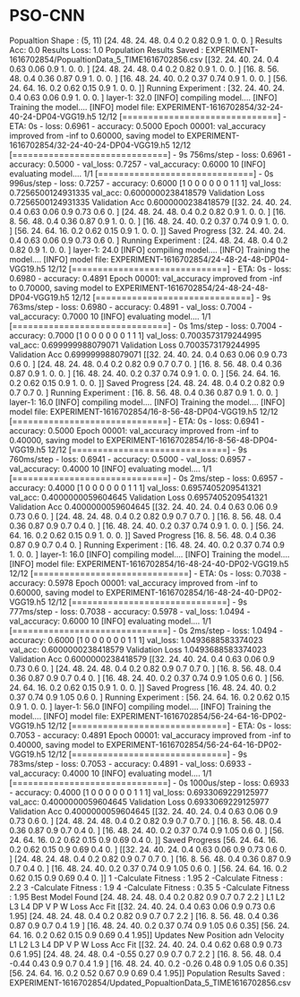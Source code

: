 # PSO-CNN

Popualtion Shape :  (5, 11)
[24.   48.   24.   48.    0.4   0.2   0.82  0.9   1.    0.    0.  ]
Results Acc: 0.0
Results Loss: 1.0
Population Results Saved :  EXPERIMENT-1616702854/PopualtionData_5_TIME1616702856.csv
[[32.   24.   40.   24.    0.4   0.63  0.06  0.9   1.    0.    0.  ]
 [24.   48.   24.   48.    0.4   0.2   0.82  0.9   1.    0.    0.  ]
 [16.    8.   56.   48.    0.4   0.36  0.87  0.9   1.    0.    0.  ]
 [16.   48.   24.   40.    0.2   0.37  0.74  0.9   1.    0.    0.  ]
 [56.   24.   64.   16.    0.2   0.62  0.15  0.9   1.    0.    0.  ]]
Running Experiment :  [32.   24.   40.   24.    0.4   0.63  0.06  0.9   1.    0.    0.  ]
layer-1: 32.0
[INFO] compiling model....
[INFO] Training the model....
[INFO] model file:  EXPERIMENT-1616702854/32-24-40-24-DP04-VGG19.h5
12/12 [==============================] - ETA: 0s - loss: 0.6961 - accuracy: 0.5000
Epoch 00001: val_accuracy improved from -inf to 0.60000, saving model to EXPERIMENT-1616702854/32-24-40-24-DP04-VGG19.h5
12/12 [==============================] - 9s 756ms/step - loss: 0.6961 - accuracy: 0.5000 - val_loss: 0.7257 - val_accuracy: 0.6000
10
[INFO] evaluating model....
1/1 [==============================] - 0s 996us/step - loss: 0.7257 - accuracy: 0.6000
[1 0 0 0 0 0 0 1 1 1]
val_loss: 0.7256500124931335
val_acc: 0.6000000238418579
Validation Loss  0.7256500124931335
Validation Acc  0.6000000238418579
[[32.   24.   40.   24.    0.4   0.63  0.06  0.9   0.73  0.6   0.  ]
 [24.   48.   24.   48.    0.4   0.2   0.82  0.9   1.    0.    0.  ]
 [16.    8.   56.   48.    0.4   0.36  0.87  0.9   1.    0.    0.  ]
 [16.   48.   24.   40.    0.2   0.37  0.74  0.9   1.    0.    0.  ]
 [56.   24.   64.   16.    0.2   0.62  0.15  0.9   1.    0.    0.  ]]
Saved Progress [32.   24.   40.   24.    0.4   0.63  0.06  0.9   0.73  0.6   0.  ]
Running Experiment :  [24.   48.   24.   48.    0.4   0.2   0.82  0.9   1.    0.    0.  ]
layer-1: 24.0
[INFO] compiling model....
[INFO] Training the model....
[INFO] model file:  EXPERIMENT-1616702854/24-48-24-48-DP04-VGG19.h5
12/12 [==============================] - ETA: 0s - loss: 0.6980 - accuracy: 0.4891
Epoch 00001: val_accuracy improved from -inf to 0.70000, saving model to EXPERIMENT-1616702854/24-48-24-48-DP04-VGG19.h5
12/12 [==============================] - 9s 763ms/step - loss: 0.6980 - accuracy: 0.4891 - val_loss: 0.7004 - val_accuracy: 0.7000
10
[INFO] evaluating model....
1/1 [==============================] - 0s 1ms/step - loss: 0.7004 - accuracy: 0.7000
[1 0 0 0 0 0 0 1 1 1]
val_loss: 0.7003573179244995
val_acc: 0.699999988079071
Validation Loss  0.7003573179244995
Validation Acc  0.699999988079071
[[32.   24.   40.   24.    0.4   0.63  0.06  0.9   0.73  0.6   0.  ]
 [24.   48.   24.   48.    0.4   0.2   0.82  0.9   0.7   0.7   0.  ]
 [16.    8.   56.   48.    0.4   0.36  0.87  0.9   1.    0.    0.  ]
 [16.   48.   24.   40.    0.2   0.37  0.74  0.9   1.    0.    0.  ]
 [56.   24.   64.   16.    0.2   0.62  0.15  0.9   1.    0.    0.  ]]
Saved Progress [24.   48.   24.   48.    0.4   0.2   0.82  0.9   0.7   0.7   0.  ]
Running Experiment :  [16.    8.   56.   48.    0.4   0.36  0.87  0.9   1.    0.    0.  ]
layer-1: 16.0
[INFO] compiling model....
[INFO] Training the model....
[INFO] model file:  EXPERIMENT-1616702854/16-8-56-48-DP04-VGG19.h5
12/12 [==============================] - ETA: 0s - loss: 0.6941 - accuracy: 0.5000
Epoch 00001: val_accuracy improved from -inf to 0.40000, saving model to EXPERIMENT-1616702854/16-8-56-48-DP04-VGG19.h5
12/12 [==============================] - 9s 760ms/step - loss: 0.6941 - accuracy: 0.5000 - val_loss: 0.6957 - val_accuracy: 0.4000
10
[INFO] evaluating model....
1/1 [==============================] - 0s 2ms/step - loss: 0.6957 - accuracy: 0.4000
[1 0 0 0 0 0 0 1 1 1]
val_loss: 0.6957405209541321
val_acc: 0.4000000059604645
Validation Loss  0.6957405209541321
Validation Acc  0.4000000059604645
[[32.   24.   40.   24.    0.4   0.63  0.06  0.9   0.73  0.6   0.  ]
 [24.   48.   24.   48.    0.4   0.2   0.82  0.9   0.7   0.7   0.  ]
 [16.    8.   56.   48.    0.4   0.36  0.87  0.9   0.7   0.4   0.  ]
 [16.   48.   24.   40.    0.2   0.37  0.74  0.9   1.    0.    0.  ]
 [56.   24.   64.   16.    0.2   0.62  0.15  0.9   1.    0.    0.  ]]
Saved Progress [16.    8.   56.   48.    0.4   0.36  0.87  0.9   0.7   0.4   0.  ]
Running Experiment :  [16.   48.   24.   40.    0.2   0.37  0.74  0.9   1.    0.    0.  ]
layer-1: 16.0
[INFO] compiling model....
[INFO] Training the model....
[INFO] model file:  EXPERIMENT-1616702854/16-48-24-40-DP02-VGG19.h5
12/12 [==============================] - ETA: 0s - loss: 0.7038 - accuracy: 0.5978
Epoch 00001: val_accuracy improved from -inf to 0.60000, saving model to EXPERIMENT-1616702854/16-48-24-40-DP02-VGG19.h5
12/12 [==============================] - 9s 777ms/step - loss: 0.7038 - accuracy: 0.5978 - val_loss: 1.0494 - val_accuracy: 0.6000
10
[INFO] evaluating model....
1/1 [==============================] - 0s 2ms/step - loss: 1.0494 - accuracy: 0.6000
[1 0 0 0 0 0 0 1 1 1]
val_loss: 1.0493688583374023
val_acc: 0.6000000238418579
Validation Loss  1.0493688583374023
Validation Acc  0.6000000238418579
[[32.   24.   40.   24.    0.4   0.63  0.06  0.9   0.73  0.6   0.  ]
 [24.   48.   24.   48.    0.4   0.2   0.82  0.9   0.7   0.7   0.  ]
 [16.    8.   56.   48.    0.4   0.36  0.87  0.9   0.7   0.4   0.  ]
 [16.   48.   24.   40.    0.2   0.37  0.74  0.9   1.05  0.6   0.  ]
 [56.   24.   64.   16.    0.2   0.62  0.15  0.9   1.    0.    0.  ]]
Saved Progress [16.   48.   24.   40.    0.2   0.37  0.74  0.9   1.05  0.6   0.  ]
Running Experiment :  [56.   24.   64.   16.    0.2   0.62  0.15  0.9   1.    0.    0.  ]
layer-1: 56.0
[INFO] compiling model....
[INFO] Training the model....
[INFO] model file:  EXPERIMENT-1616702854/56-24-64-16-DP02-VGG19.h5
12/12 [==============================] - ETA: 0s - loss: 0.7053 - accuracy: 0.4891
Epoch 00001: val_accuracy improved from -inf to 0.40000, saving model to EXPERIMENT-1616702854/56-24-64-16-DP02-VGG19.h5
12/12 [==============================] - 9s 783ms/step - loss: 0.7053 - accuracy: 0.4891 - val_loss: 0.6933 - val_accuracy: 0.4000
10
[INFO] evaluating model....
1/1 [==============================] - 0s 1000us/step - loss: 0.6933 - accuracy: 0.4000
[1 0 0 0 0 0 0 1 1 1]
val_loss: 0.6933069229125977
val_acc: 0.4000000059604645
Validation Loss  0.6933069229125977
Validation Acc  0.4000000059604645
[[32.   24.   40.   24.    0.4   0.63  0.06  0.9   0.73  0.6   0.  ]
 [24.   48.   24.   48.    0.4   0.2   0.82  0.9   0.7   0.7   0.  ]
 [16.    8.   56.   48.    0.4   0.36  0.87  0.9   0.7   0.4   0.  ]
 [16.   48.   24.   40.    0.2   0.37  0.74  0.9   1.05  0.6   0.  ]
 [56.   24.   64.   16.    0.2   0.62  0.15  0.9   0.69  0.4   0.  ]]
Saved Progress [56.   24.   64.   16.    0.2   0.62  0.15  0.9   0.69  0.4   0.  ]
[[32.   24.   40.   24.    0.4   0.63  0.06  0.9   0.73  0.6   0.  ]
 [24.   48.   24.   48.    0.4   0.2   0.82  0.9   0.7   0.7   0.  ]
 [16.    8.   56.   48.    0.4   0.36  0.87  0.9   0.7   0.4   0.  ]
 [16.   48.   24.   40.    0.2   0.37  0.74  0.9   1.05  0.6   0.  ]
 [56.   24.   64.   16.    0.2   0.62  0.15  0.9   0.69  0.4   0.  ]]
1 -Calculate Fitness : 1.95
2 -Calculate Fitness : 2.2
3 -Calculate Fitness : 1.9
4 -Calculate Fitness : 0.35
5 -Calculate Fitness : 1.95
Best Model Found [24.   48.   24.   48.    0.4   0.2   0.82  0.9   0.7   0.7   2.2 ]
 L1     L2     L3    L4    DP    V      P     W    Loss   Acc   Fit
[[32.   24.   40.   24.    0.4   0.63  0.06  0.9   0.73  0.6   1.95]
 [24.   48.   24.   48.    0.4   0.2   0.82  0.9   0.7   0.7   2.2 ]
 [16.    8.   56.   48.    0.4   0.36  0.87  0.9   0.7   0.4   1.9 ]
 [16.   48.   24.   40.    0.2   0.37  0.74  0.9   1.05  0.6   0.35]
 [56.   24.   64.   16.    0.2   0.62  0.15  0.9   0.69  0.4   1.95]]
Updates New Position adn Velocity
 L1     L2     L3    L4    DP    V      P     W    Loss   Acc   Fit
[[32.   24.   40.   24.    0.4   0.62  0.68  0.9   0.73  0.6   1.95]
 [24.   48.   24.   48.    0.4  -0.55  0.27  0.9   0.7   0.7   2.2 ]
 [16.    8.   56.   48.    0.4  -0.44  0.43  0.9   0.7   0.4   1.9 ]
 [16.   48.   24.   40.    0.2  -0.26  0.48  0.9   1.05  0.6   0.35]
 [56.   24.   64.   16.    0.2   0.52  0.67  0.9   0.69  0.4   1.95]]
Population Results Saved :  EXPERIMENT-1616702854/Updated_PopualtionData_5_TIME1616702856.csv
